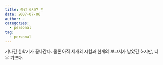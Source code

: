```yaml
---
title: 종강 6시간 전
date: 2007-07-06
author: ~
categories:
  - personal
tag:
  - personal
---
```




기나긴 한학기가 끝나간다. 물론 아직 세개의 시험과 한개의 보고서가 남았긴 하지만, 너무 기쁘다.


 






